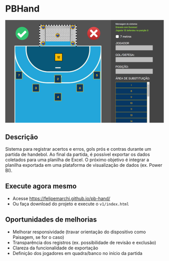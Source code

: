 # PBHand
![Tela do Sistema](https://github.com/felipemarchi/pb-hand/blob/main/v1/img/snapshot.png "Tela do Sistema")

## Descrição
Sistema para registrar acertos e erros, gols prós e contras durante um partida de handebol. Ao final da partida, é possível exportar os dados coletados para uma planilha de Excel. O próximo objetivo é integrar a planilha exportada em uma plataforma de visualização de dados (ex. Power BI).

## Execute agora mesmo
- Acesse https://felipemarchi.github.io/pb-hand/
- Ou faça download do projeto e execute o `v1/index.html`

## Oportunidades de melhorias
- Melhorar responsividade (travar orientação do dispositivo como Paisagem, se for o caso)
- Transparência dos registros (ex. possibilidade de revisão e exclusão)
- Clareza da funcionalidade de exportação
- Definição dos jogadores em quadra/banco no início da partida

